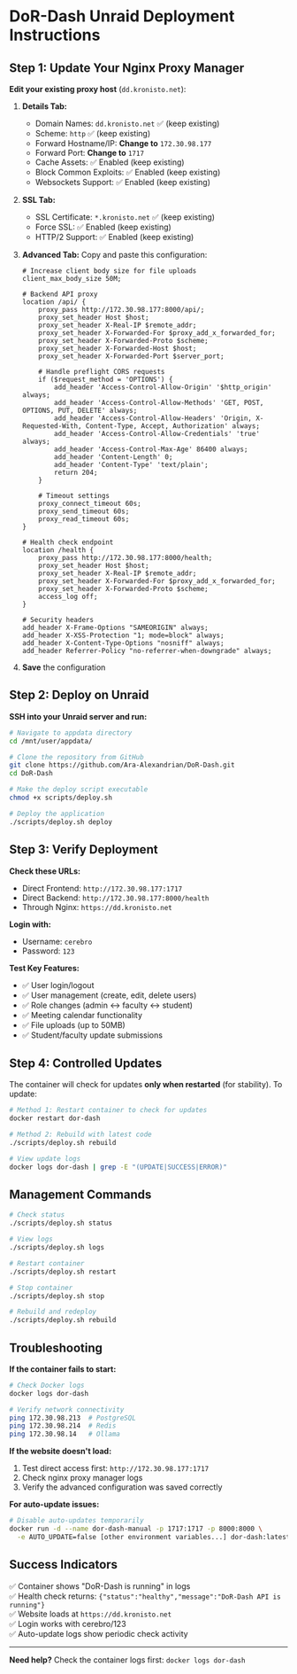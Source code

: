 # DoR-Dash Unraid Deployment Instructions

## Step 1: Update Your Nginx Proxy Manager

**Edit your existing proxy host** (`dd.kronisto.net`):

1. **Details Tab:**
   - Domain Names: `dd.kronisto.net` ✅ (keep existing)
   - Scheme: `http` ✅ (keep existing)
   - Forward Hostname/IP: **Change to** `172.30.98.177`
   - Forward Port: **Change to** `1717`
   - Cache Assets: ✅ Enabled (keep existing)
   - Block Common Exploits: ✅ Enabled (keep existing)
   - Websockets Support: ✅ Enabled (keep existing)

2. **SSL Tab:**
   - SSL Certificate: `*.kronisto.net` ✅ (keep existing)
   - Force SSL: ✅ Enabled (keep existing)
   - HTTP/2 Support: ✅ Enabled (keep existing)

3. **Advanced Tab:**
   Copy and paste this configuration:
   ```nginx
   # Increase client body size for file uploads
   client_max_body_size 50M;

   # Backend API proxy
   location /api/ {
       proxy_pass http://172.30.98.177:8000/api/;
       proxy_set_header Host $host;
       proxy_set_header X-Real-IP $remote_addr;
       proxy_set_header X-Forwarded-For $proxy_add_x_forwarded_for;
       proxy_set_header X-Forwarded-Proto $scheme;
       proxy_set_header X-Forwarded-Host $host;
       proxy_set_header X-Forwarded-Port $server_port;
       
       # Handle preflight CORS requests
       if ($request_method = 'OPTIONS') {
           add_header 'Access-Control-Allow-Origin' '$http_origin' always;
           add_header 'Access-Control-Allow-Methods' 'GET, POST, OPTIONS, PUT, DELETE' always;
           add_header 'Access-Control-Allow-Headers' 'Origin, X-Requested-With, Content-Type, Accept, Authorization' always;
           add_header 'Access-Control-Allow-Credentials' 'true' always;
           add_header 'Access-Control-Max-Age' 86400 always;
           add_header 'Content-Length' 0;
           add_header 'Content-Type' 'text/plain';
           return 204;
       }
       
       # Timeout settings
       proxy_connect_timeout 60s;
       proxy_send_timeout 60s;
       proxy_read_timeout 60s;
   }

   # Health check endpoint
   location /health {
       proxy_pass http://172.30.98.177:8000/health;
       proxy_set_header Host $host;
       proxy_set_header X-Real-IP $remote_addr;
       proxy_set_header X-Forwarded-For $proxy_add_x_forwarded_for;
       proxy_set_header X-Forwarded-Proto $scheme;
       access_log off;
   }

   # Security headers
   add_header X-Frame-Options "SAMEORIGIN" always;
   add_header X-XSS-Protection "1; mode=block" always;
   add_header X-Content-Type-Options "nosniff" always;
   add_header Referrer-Policy "no-referrer-when-downgrade" always;
   ```

4. **Save** the configuration

## Step 2: Deploy on Unraid

**SSH into your Unraid server and run:**

```bash
# Navigate to appdata directory
cd /mnt/user/appdata/

# Clone the repository from GitHub
git clone https://github.com/Ara-Alexandrian/DoR-Dash.git
cd DoR-Dash

# Make the deploy script executable
chmod +x scripts/deploy.sh

# Deploy the application
./scripts/deploy.sh deploy
```

## Step 3: Verify Deployment

**Check these URLs:**
- Direct Frontend: `http://172.30.98.177:1717`
- Direct Backend: `http://172.30.98.177:8000/health`
- Through Nginx: `https://dd.kronisto.net`

**Login with:**
- Username: `cerebro`
- Password: `123`

**Test Key Features:**
- ✅ User login/logout
- ✅ User management (create, edit, delete users)
- ✅ Role changes (admin ↔ faculty ↔ student)
- ✅ Meeting calendar functionality
- ✅ File uploads (up to 50MB)
- ✅ Student/faculty update submissions

## Step 4: Controlled Updates

The container will check for updates **only when restarted** (for stability). To update:

```bash
# Method 1: Restart container to check for updates
docker restart dor-dash

# Method 2: Rebuild with latest code
./scripts/deploy.sh rebuild

# View update logs
docker logs dor-dash | grep -E "(UPDATE|SUCCESS|ERROR)"
```

## Management Commands

```bash
# Check status
./scripts/deploy.sh status

# View logs
./scripts/deploy.sh logs

# Restart container
./scripts/deploy.sh restart

# Stop container
./scripts/deploy.sh stop

# Rebuild and redeploy
./scripts/deploy.sh rebuild
```

## Troubleshooting

**If the container fails to start:**
```bash
# Check Docker logs
docker logs dor-dash

# Verify network connectivity
ping 172.30.98.213  # PostgreSQL
ping 172.30.98.214  # Redis
ping 172.30.98.14   # Ollama
```

**If the website doesn't load:**
1. Test direct access first: `http://172.30.98.177:1717`
2. Check nginx proxy manager logs
3. Verify the advanced configuration was saved correctly

**For auto-update issues:**
```bash
# Disable auto-updates temporarily
docker run -d --name dor-dash-manual -p 1717:1717 -p 8000:8000 \
  -e AUTO_UPDATE=false [other environment variables...] dor-dash:latest
```

## Success Indicators

✅ Container shows "DoR-Dash is running" in logs  
✅ Health check returns: `{"status":"healthy","message":"DoR-Dash API is running"}`  
✅ Website loads at `https://dd.kronisto.net`  
✅ Login works with cerebro/123  
✅ Auto-update logs show periodic check activity  

---

**Need help?** Check the container logs first: `docker logs dor-dash`